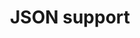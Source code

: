 ---
title: 'JSON support'
description: Ballerina and Java both support JSON, a lightweight data-interchange format. Ballerina has native JSON support, allowing seamless integration with JSON-based systems and APIs. In Java, external libraries like Jackson or Gson provide comprehensive JSON processing capabilities.
image: 
url: https://github.com/ballerina-guides/integration-samples/tree/main/working_with_json
---